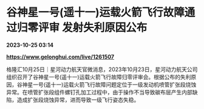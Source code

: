 # 谷神星一号(遥十一)运载火箭飞行故障通过归零评审 发射失利原因公布

**2023-10-25 03:14**

**https://www.gelonghui.com/live/1261507**

格隆汇10月25日｜星河动力航天官微消息，2023年10月23日，星河动力航天公司组织召开了谷神星一号(遥十一)运载火箭飞行故障归零评审会。根据公布的失利原因，谷神星一号(遥十一)运载火箭飞行故障问题定位于一级发动机喷管扩张段烧蚀异常。在喷管扩张段组件螺钉孔加工过程中，由于操作不当导致碳布层产生内部缺陷，造成扩张段烧蚀异常，进而导致一级飞行姿态失稳。